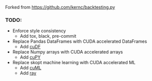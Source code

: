 Forked from https://github.com/kernc/backtesting.py


### TODO:
- Enforce style consistency
  - Add tox, black, pre-commit
- Replace Pandas DataFrames with CUDA accelerated DataFrames
  - Add [cuDF](https://github.com/rapidsai/cudf)
- Replace Numpy arrays with CUDA accelerated arrays
  - Add [cuPY](https://github.com/cupy/cupy)
- Replace skopt machine learning with CUDA accelerated ML
  - Add [cuML](https://github.com/rapidsai/cuml)
  - Add [ray](https://github.com/ray-project/ray)
